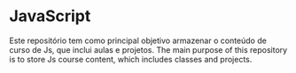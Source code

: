 # JavaScript
Este repositório tem como principal objetivo armazenar o conteúdo de curso de Js, que inclui aulas e projetos. The main purpose of this repository is to store Js course content, which includes classes and projects.
